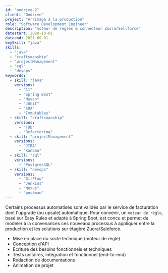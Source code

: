 ```yaml
---
id: "oodrive-2"
client: "Oodrive"
project: "Arrimage à la production"
role: "Software Development Engineer" 
description: "moteur de règles & connecteur Zuora/Sellforce"
datestart: 2020-10-01
dateend: 2021-09-01
keySkill: "java"
skills:
  - "java"
  - "craftsmanship"
  - "projectManagement"
  - "sql"
  - "devops"
keywords:
  - skill: "java"
    versions:
      - "11"
      - "Spring Boot"
      - "Maven"
      - "JUnit"
      - "SOA"
      - "Immutables"
  - skill: "craftsmanship"
    versions:
      - "TDD"
      - "Refactoring"
  - skill: "projectManagement"
    versions:
      - "JIRA"
      - "Kanban"
  - skill: "sql"
    versions:
      - "PostgresSQL"
  - skill: "devops"
    versions:
      - "GitFlow"
      - "Jenkins"
      - "Nexus"
      - "postman"
---
```


Certains processus automatisés sont validés par le service de facturation dont l'upgrade (ou upsale) automatique. Pour convenir, un `moteur de règle`, basé sur Easy Rules et adapté à Spring Boot, est concu et permet de modeler à la convenances ces nouveaux processus à appliquer entre la production et les solutions sur étagère Zuora/Saleforce.

- Mise en place du socle technique (moteur de règle)
- Conception d'API
- Ecriture des besoins fonctionnels et techniques
- Tests unitaires, intégration et fonctionnel (end-to-end)
- Rédaction de documentations
- Animation de projet
